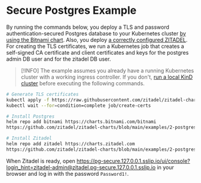 # Secure Postgres Example

By running the commands below, you deploy a TLS and password authentication-secured Postgres database to your Kubernetes cluster [by using the Bitnami chart](https://artifacthub.io/packages/helm/bitnami/postgresql).
Also, you deploy [a correctly configured ZITADEL](https://artifacthub.io/packages/helm/zitadel/zitadel).
For creating the TLS certificates, we run a Kubernetes job that creates a self-signed CA certificate and client certificates and keys for the postgres admin DB user and for the zitadel DB user.

> [!INFO]
> The example assumes you already have a running Kubernetes cluster with a working ingress controller.
> If you don't, [run a local KinD cluster](../99-kind-with-traefik/README.md) before executing the following commands.

```bash
# Generate TLS certificates
kubectl apply -f https://raw.githubusercontent.com/zitadel/zitadel-charts/main/examples/2-postgres-secure/certs-job.yaml
kubectl wait --for=condition=complete job/create-certs

# Install Postgres
helm repo add bitnami https://charts.bitnami.com/bitnami
https://github.com/zitadel/zitadel-charts/blob/main/examples/2-postgres-secure/postgres-values.yaml

# Install Zitadel
helm repo add zitadel https://charts.zitadel.com
https://github.com/zitadel/zitadel-charts/blob/main/examples/2-postgres-secure/zitadel-values.yaml
```

When Zitadel is ready, open https://pg-secure.127.0.0.1.sslip.io/ui/console?login_hint=zitadel-admin@zitadel.pg-secure.127.0.0.1.sslip.io in your browser and log in with the password `Password1!`.
